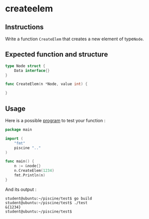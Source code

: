 # createelem

## Instructions

Write a function `CreateElem` that creates a new element of type`Node`. 

## Expected function and structure

```go
type Node struct {
	Data interface{}
}

func CreateElem(n *Node, value int) {

}

```

## Usage

Here is a possible [program](TODO-LINK) to test your function :

```go
package main

import (
	"fmt"
	piscine ".."
)

func main() {
	n := &node{}
	n.CreateElem(1234)
	fmt.Println(n)
}
```

And its output :

```console
student@ubuntu:~/piscine/test$ go build
student@ubuntu:~/piscine/test$ ./test
&{1234}
student@ubuntu:~/piscine/test$
```
